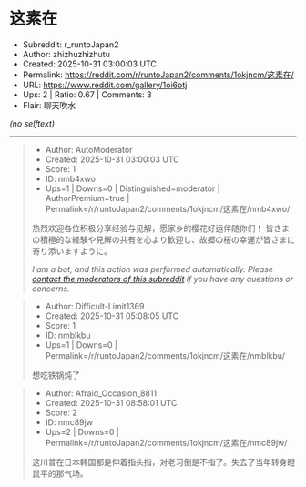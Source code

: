 # 这素在

- Subreddit: r_runtoJapan2
- Author: zhizhuzhizhutu
- Created: 2025-10-31 03:00:03 UTC
- Permalink: https://reddit.com/r/runtoJapan2/comments/1okjncm/这素在/
- URL: https://www.reddit.com/gallery/1oi6otj
- Ups: 2 | Ratio: 0.67 | Comments: 3
- Flair: 聊天吹水

_(no selftext)_

---

> - Author: AutoModerator
> - Created: 2025-10-31 03:00:03 UTC
> - Score: 1
> - ID: nmb4xwo
> - Ups=1 | Downs=0 | Distinguished=moderator | AuthorPremium=true | Permalink=/r/runtoJapan2/comments/1okjncm/这素在/nmb4xwo/
>
> 热烈欢迎各位积极分享经验与见解，愿家乡的樱花好运伴随你们！
> 皆さまの積極的な経験や見解の共有を心より歓迎し、故郷の桜の幸運が皆さまに寄り添いますように。
> 
> *I am a bot, and this action was performed automatically. Please [contact the moderators of this subreddit](/message/compose/?to=/r/runtoJapan2) if you have any questions or concerns.*

> - Author: Difficult-Limit1369
> - Created: 2025-10-31 05:08:05 UTC
> - Score: 1
> - ID: nmblkbu
> - Ups=1 | Downs=0 | Permalink=/r/runtoJapan2/comments/1okjncm/这素在/nmblkbu/
>
> 想吃铁锅炖了

> - Author: Afraid_Occasion_8811
> - Created: 2025-10-31 08:58:01 UTC
> - Score: 2
> - ID: nmc89jw
> - Ups=2 | Downs=0 | Permalink=/r/runtoJapan2/comments/1okjncm/这素在/nmc89jw/
>
> 这川普在日本韩国都是伸着指头指，对老习倒是不指了。失去了当年转身瞪鼠平的那气场。
